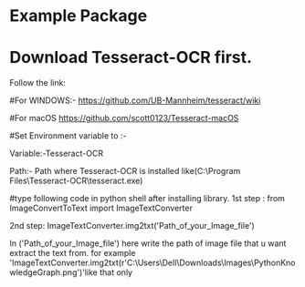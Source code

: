 # Example Package

# Download Tesseract-OCR first.
Follow the link:

 #For WINDOWS:-
  https://github.com/UB-Mannheim/tesseract/wiki

#For macOS 
https://github.com/scott0123/Tesseract-macOS


#Set Environment variable to :-

Variable:-Tesseract-OCR

Path:- Path where Tesseract-OCR is installed like(C:\Program Files\Tesseract-OCR\tesseract.exe)


#type following code in python shell after installing library.
1st step :
 from   ImageConvertToText   import ImageTextConverter  

2nd step:
ImageTextConverter.img2txt('Path_of_your_Image_file')


In ('Path_of_your_Image_file') here write the path of image file that u want extract the text from.
for example 'ImageTextConverter.img2txt(r'C:\Users\Dell\Downloads\Images\PythonKnowledgeGraph.png')'like that only
